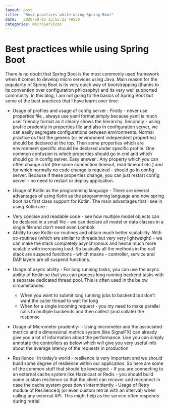 ```yaml
---
layout: post
title:  "Best practices while using Spring Boot"
date:   2020-10-05 13:55:23 +0530
categories: MicroServices
---
```


# Best practices while using Spring Boot

There is no doubt that Spring Boot is the most commonly used framework when it comes to develop micro services using Java. Main reason for the popularity of Spring Boot is its very quick way of bootstrapping (thanks to its convention over configuration philosophy) and its very well supported community.
In this blog, I am not going to the basics of Spring Boot but some of the best practices that I have learnt over time:

* Usage of profiles and usage of config server : Firstly - never use properties file , always use yaml format simply because yaml is much user friendly format as it clearly shows the hierarchy. Secondly - using profile prudently in properties file and also in configuration server, we can easily segregate configurations between environments. Normal practice os that the generic (or environment independent properties) should be declared at the top. Then some properties which are environment specific should be declared under specific profile. One common confusion is which properties should go in cml and which should go in config server. Easy answer : Any property which you can often change a lot (like some connection timeout, read timeout etc.) and for which normally no code change is required - should go in config server. Because if these properties change, you can just restart config server - no need to restart or deploy application. 

* Usage of Kotlin as the programming language - There are several advantages of using Kotln as the programming language and now spring boot has first class support for Kotlin. The main advantages that I see in using Kotlin are :
 - Very concise and readable code - see how multiple model objects can be declared in a small file - we can declare all model or data classes in a single file and don’t need even Lombok
 - Ability to use Kotlin co-routines and obtain much better scalability. With co-routines (which are similar to threads but very very lightweight) - we can make the stack completely asynchronous and hence much more scalable with increasing load. So basically all the methods in the call stack are suspend functions - which means - controller, service and DAP layers are all suspend functions.

* Usage of  async ability - For long running tasks, you can use the async ability of Kotlin so that you can process long running backend tasks with a separate dedicated thread pool. This is often used in the below circumstances:
    - When you want to submit long running jobs to backend but don’t want the caller thread to wait for long
    - When for a single incoming request - you my need to make parallel calls to multiple backends and then collect (and collate) the response
* Usage of Micrometer prudently- 
        - Using micrometer and the associated metrics and a dimensional metrics system (like SignalFX) can already give you a lot of information about the performance. Like you can simply annotate the controllers as below which will give you very useful info about the average latency of the requests in production

* Resilience -In today’s world - resilience is very important and we should build some degree of resilience within our application. So here are some of the common stuff that should be leveraged:
        - If you are connecting to an external cache system like Hazelcast or Redis - you should build some custom resilience so that the client can recover and reconnect in case the cache system goes down intermittently
        - Usage of Retry module of Resilience4j (or even custom retrial with an interval) when calling any external API. This might help as the service often responds during retrial. 
